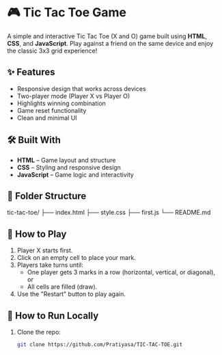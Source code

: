 # 🎮 Tic Tac Toe Game

A simple and interactive Tic Tac Toe (X and O) game built using **HTML**, **CSS**, and **JavaScript**. Play against a friend on the same device and enjoy the classic 3x3 grid experience!

## ✨ Features

- Responsive design that works across devices
- Two-player mode (Player X vs Player O)
- Highlights winning combination
- Game reset functionality
- Clean and minimal UI


## 🛠️ Built With

- **HTML** – Game layout and structure  
- **CSS** – Styling and responsive design  
- **JavaScript** – Game logic and interactivity  

## 📂 Folder Structure
tic-tac-toe/
├── index.html
├── style.css
├── first.js
└── README.md


## 🧠 How to Play

1. Player X starts first.
2. Click on an empty cell to place your mark.
3. Players take turns until:
   - One player gets 3 marks in a row (horizontal, vertical, or diagonal), or
   - All cells are filled (draw).
4. Use the "Restart" button to play again.

## 🧪 How to Run Locally

1. Clone the repo:
   ```bash
   git clone https://github.com/Pratiyasa/TIC-TAC-TOE.git


